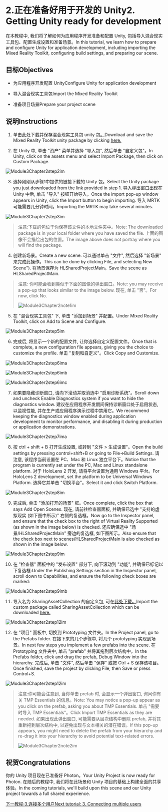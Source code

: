 # <a name="2-getting-unity-ready-for-development"></a><span data-ttu-id="1877b-101">2.正在准备好用于开发的 Unity</span><span class="sxs-lookup"><span data-stu-id="1877b-101">2. Getting Unity ready for development</span></span> 


<span data-ttu-id="1877b-102">在本教程中, 我们将了解如何为应用程序开发准备和配置 Unity, 包括导入混合现实工具包、配置生成设置和准备场景。</span><span class="sxs-lookup"><span data-stu-id="1877b-102">In this tutorial, we learn how to prepare and configure Unity for application development, including importing the Mixed Reality Toolkit, configuring build settings, and preparing our scene.</span></span>

## <a name="objectives"></a><span data-ttu-id="1877b-103">目标</span><span class="sxs-lookup"><span data-stu-id="1877b-103">Objectives</span></span>

- <span data-ttu-id="1877b-104">为应用程序开发配置 Unity</span><span class="sxs-lookup"><span data-stu-id="1877b-104">Configure Unity for application development</span></span>

- <span data-ttu-id="1877b-105">导入混合现实工具包</span><span class="sxs-lookup"><span data-stu-id="1877b-105">Import the Mixed Reality Toolkit</span></span>

- <span data-ttu-id="1877b-106">准备项目场景</span><span class="sxs-lookup"><span data-stu-id="1877b-106">Prepare your project scene</span></span>

## <a name="instructions"></a><span data-ttu-id="1877b-107">说明</span><span class="sxs-lookup"><span data-stu-id="1877b-107">Instructions</span></span>

1. <span data-ttu-id="1877b-108">单击此处下载并保存混合现实工具包 unity 包[。](https://github.com/microsoft/MixedRealityToolkit-Unity/releases/download/v2.0.0-RC2.1/Microsoft.MixedReality.Toolkit.Unity.Foundation-v2.0.0-RC2.1.unitypackage)</span><span class="sxs-lookup"><span data-stu-id="1877b-108">Download and save the Mixed Reality Toolkit unity package by clicking [here.](https://github.com/microsoft/MixedRealityToolkit-Unity/releases/download/v2.0.0-RC2.1/Microsoft.MixedReality.Toolkit.Unity.Foundation-v2.0.0-RC2.1.unitypackage)</span></span>

2. <span data-ttu-id="1877b-109">在 Unity 中, 单击 "资产" 菜单并选择 "导入包", 然后单击 "自定义包"。</span><span class="sxs-lookup"><span data-stu-id="1877b-109">In Unity, click on the assets menu and select Import Package, then click on Custom Package.</span></span>

![Module3Chapter2step2im](images/module3chapter2step2im.PNG)

3. <span data-ttu-id="1877b-111">选择刚刚从步骤1中提供的链接下载的 Unity 包。</span><span class="sxs-lookup"><span data-stu-id="1877b-111">Select the Unity package you just downloaded from the link provided in step 1.</span></span> <span data-ttu-id="1877b-112">导入弹出窗口出现在 Unity 中后, 单击 "导入" 按钮开始导入。</span><span class="sxs-lookup"><span data-stu-id="1877b-112">Once the import pop-up window appears in Unity, click the Import button to begin importing.</span></span> <span data-ttu-id="1877b-113">导入 MRTK 可能需要几分钟时间。</span><span class="sxs-lookup"><span data-stu-id="1877b-113">Importing the MRTK may take several minutes.</span></span>

![Module3Chapter2step3im](images/module3chapter2step3im.PNG)

> <span data-ttu-id="1877b-115">注意:下载的包位于你保存该文件的本地文件夹中。</span><span class="sxs-lookup"><span data-stu-id="1877b-115">Note: The downloaded package is in your local folder where you have saved the file.</span></span> <span data-ttu-id="1877b-116">上面的图像不会描绘出包的位置。</span><span class="sxs-lookup"><span data-stu-id="1877b-116">The image above does not portray where you will find the package.</span></span>

4. <span data-ttu-id="1877b-117">创建新场景。</span><span class="sxs-lookup"><span data-stu-id="1877b-117">Create a new scene.</span></span> <span data-ttu-id="1877b-118">可以通过单击 "文件", 然后选择 "新场景" 来完成此操作。</span><span class="sxs-lookup"><span data-stu-id="1877b-118">This can be done by clicking File, and selecting New Scene").</span></span> <span data-ttu-id="1877b-119">将场景保存为 HLSharedProjectMain。</span><span class="sxs-lookup"><span data-stu-id="1877b-119">Save the scene as HLSharedProjectMain.</span></span>

> <span data-ttu-id="1877b-120">注意: 你可能会收到类似于下面的图像的弹出窗口。</span><span class="sxs-lookup"><span data-stu-id="1877b-120">Note: you may receive a pop-up that looks similar to the image below.</span></span> <span data-ttu-id="1877b-121">现在, 单击 "否"。</span><span class="sxs-lookup"><span data-stu-id="1877b-121">For now, click No.</span></span>
>
> ![Module3Chapter2note1im](images/module3chapter2note1im.PNG)

5. <span data-ttu-id="1877b-123">在 "混合现实工具包" 下, 单击 "添加到场景" 并配置。</span><span class="sxs-lookup"><span data-stu-id="1877b-123">Under Mixed Reality Toolkit, click on Add to Scene and Configure.</span></span>

![Module3Chapter2step5im](images/module3chapter2step5im.PNG)

6. <span data-ttu-id="1877b-125">完成后, 将显示一个新的配置文件, 让你选择自定义配置文件。</span><span class="sxs-lookup"><span data-stu-id="1877b-125">Once that is complete, a new configuration file appears, giving you the choice to customize the profile.</span></span> <span data-ttu-id="1877b-126">单击 "复制和自定义"。</span><span class="sxs-lookup"><span data-stu-id="1877b-126">Click Copy and Customize.</span></span>

![Module3Chapter2step6ima](images/module3chapter2step6ima.PNG)

![Module3Chapter2step6imb](images/module3chapter2step6imb.PNG)

![Module3Chapter2step6imc](images/module3chapter2step6imc.PNG)

7. <span data-ttu-id="1877b-130">如果要隐藏诊断窗口, 请向下滚动并取消选中 "启用诊断系统"。</span><span class="sxs-lookup"><span data-stu-id="1877b-130">Scroll down and uncheck Enable Diagnostics system if you want to hide the diagnostics window.</span></span> <span data-ttu-id="1877b-131">建议在应用程序开发期间保持诊断窗口处于启用状态, 以监视性能, 并在生产或应用程序演示过程中禁用它。</span><span class="sxs-lookup"><span data-stu-id="1877b-131">We recommend keeping the diagnostics window enabled during application development to monitor performance, and disabling it during production or application demonstrations.</span></span> 

![Module3Chapter2step7ima](images/module3chapter2step7ima.PNG)

8. <span data-ttu-id="1877b-133">按 ctrl + shift + B 打开生成设置, 或转到 "文件 > 生成设置"。</span><span class="sxs-lookup"><span data-stu-id="1877b-133">Open the build settings by pressing control+shift+B or going to File->Build Settings.</span></span> <span data-ttu-id="1877b-134">请注意, 该程序当前设置在 PC、Mac 和 Linux 独立平台下。</span><span class="sxs-lookup"><span data-stu-id="1877b-134">Notice that the program is currently set under the PC, Mac and Linux standalone platform.</span></span> <span data-ttu-id="1877b-135">对于 HoloLens 2 开发, 请将平台设置为通用 Windows 平台。</span><span class="sxs-lookup"><span data-stu-id="1877b-135">For HoloLens 2 development, set the platform to be Universal Windows Platform.</span></span> <span data-ttu-id="1877b-136">选择它并单击 "切换平台"。</span><span class="sxs-lookup"><span data-stu-id="1877b-136">Select it and click Switch Platform.</span></span>

![Module3Chapter2step8im](images/module3chapter2step8im.PNG)

9. <span data-ttu-id="1877b-138">完成后, 单击 "添加打开的场景" 框。</span><span class="sxs-lookup"><span data-stu-id="1877b-138">Once complete, click the box that says Add Open Scenes.</span></span> <span data-ttu-id="1877b-139">现在, 请前往检查器面板, 并确保已选中 "支持的虚拟现实 (如下图中所示)" 右侧的复选框。</span><span class="sxs-lookup"><span data-stu-id="1877b-139">Now go to the Inspector panel, and ensure that the check box to the right of Virtual Reality Supported (as shown in the image below) is checked.</span></span> <span data-ttu-id="1877b-140">还应确保选中 "场景/HLSharedProjectMain" 旁边的复选框, 如下图所示。</span><span class="sxs-lookup"><span data-stu-id="1877b-140">Also ensure that the check box next to scenes/HLSharedProjectMain is also checked as shown in the image below.</span></span>

![Module3Chapter2step9im](images/module3chapter2step9im.PNG)

10. <span data-ttu-id="1877b-142">在 "检查器" 面板中的 "发布设置" 部分下, 向下滚动到 "功能", 并确保已标记以下复选框:</span><span class="sxs-lookup"><span data-stu-id="1877b-142">Under the Publishing Settings section in the Inspector panel, scroll down to Capabilities, and ensure the following check boxes are marked:</span></span>

![Module3Chapter2step9imb](images/module3chapter2step9imb.PNG)

11. <span data-ttu-id="1877b-144">导入名为 SharingAssetCollection 的自定义包, 可在[此处下载。](https://github.com/microsoft/MixedRealityLearning/releases/tag/development)</span><span class="sxs-lookup"><span data-stu-id="1877b-144">Import the custom package called SharingAssetCollection which can be downloaded [here.](https://github.com/microsoft/MixedRealityLearning/releases/tag/development)</span></span>

![Module3Chapter2step12im](images/module3chapter2step11im.PNG)

12. <span data-ttu-id="1877b-146">在 "项目" 面板中, 切换到 Prototyping 文件夹。</span><span class="sxs-lookup"><span data-stu-id="1877b-146">In the Project panel, go to the Prefabs folder.</span></span> <span data-ttu-id="1877b-147">在接下来的几个步骤中, 将几个 prototyping 实现到场景。</span><span class="sxs-lookup"><span data-stu-id="1877b-147">In next few steps you implement a few prefabs into the scene.</span></span> <span data-ttu-id="1877b-148">在 Prototyping 文件夹中, 单击 "prefab" 并将其拖到层次结构中。</span><span class="sxs-lookup"><span data-stu-id="1877b-148">In the Prefabs folder, click and drag the prefab, Debug Window into the hierarchy.</span></span> <span data-ttu-id="1877b-149">完成后, 单击 "文件", 然后单击 "保存" 或按 Ctrl + S 保存该项目。</span><span class="sxs-lookup"><span data-stu-id="1877b-149">Once finished, save the project by clicking File, then Save or press Control+S.</span></span>

![Module3Chapter2step12im](images/module3chapter2step12im.PNG)

   > <span data-ttu-id="1877b-151">注意:你可能会注意到, 当你单击 prefab 时, 会显示一个弹出窗口, 询问你有关 TMP Essentials 的信息。</span><span class="sxs-lookup"><span data-stu-id="1877b-151">Note: You may notice a pop-up appear as you click on the prefab, asking you about TMP Essentials.</span></span> <span data-ttu-id="1877b-152">单击 "需要时导入 TMP Essentials"。</span><span class="sxs-lookup"><span data-stu-id="1877b-152">Click Import TMP Essentials as they are needed.</span></span> <span data-ttu-id="1877b-153">如果出现此弹出窗口, 可能需要从层次结构中删除 prefab, 并将其重新拖到层次结构中, 以避免出现与文本相关的潜在错误。</span><span class="sxs-lookup"><span data-stu-id="1877b-153">If this pop-up appears, you might need to delete the prefab from your hierarchy and re-drag it into your hierarchy to avoid potential text-related errors.</span></span>
   >
>![Module3Chapter2note2im](images/module3chapter2note2im.PNG)


## <a name="congratulations"></a><span data-ttu-id="1877b-155">祝贺</span><span class="sxs-lookup"><span data-stu-id="1877b-155">Congratulations</span></span>

<span data-ttu-id="1877b-156">你的 Unity 项目现在已准备好 Photon。</span><span class="sxs-lookup"><span data-stu-id="1877b-156">Your Unity Project is now ready for Photon.</span></span> <span data-ttu-id="1877b-157">在随后的教程中, 我们将在此场景和 Unity 项目的基础上构建全面的共享体验。</span><span class="sxs-lookup"><span data-stu-id="1877b-157">In the coming tutorials, we'll build upon this scene and our Unity project towards a full shared experience.</span></span>

<span data-ttu-id="1877b-158">[下一教程:3.连接多个用户](mrlearning-sharing(photon)-ch3.md)</span><span class="sxs-lookup"><span data-stu-id="1877b-158">[Next tutorial: 3. Connecting multiple users](mrlearning-sharing(photon)-ch3.md)</span></span>

